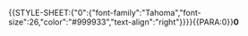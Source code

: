 {{STYLE-SHEET:{"0":{"font-family":"Tahoma","font-size":26,"color":"#999933","text-align":"right"}}}}{{PARA:0}}**0**